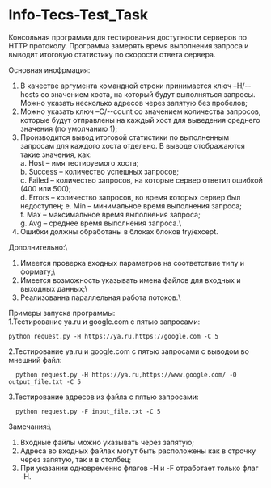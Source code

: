 # Info-Tecs-Test_Task
Консольная программа для тестирования доступности серверов по HTTP
протоколу. Программа замерять время выполнения запроса и выводит итоговую
статистику по скорости ответа сервера.

Основная инофрмация:
1. В качестве аргумента командной строки принимается ключ –H/--hosts со значением
хоста, на который будут выполняться запросы. Можно указать несколько адресов через
запятую без пробелов;
2. Можно указать ключ –C/--count со значением количества запросов, которые
будут отправлены на каждый хост для выведения среднего значения (по умолчанию 1);
3. Производится вывод итоговой статистики по выполненным запросам для каждого хоста отдельно.
В выводе отображаются такие значения, как:\
  a. Host – имя тестируемого хоста;\
  b. Success – количество успешных запросов;\
  c. Failed – количество запросов, на которые сервер ответил ошибкой (400 или 500);\
  d. Errors – количество запросов, во время которых сервер был недоступен;
  e. Min – минимальное время выполнения запроса;\
  f. Max – максимальное время выполнения запроса;\
  g. Avg – среднее время выполнения запроса.\
4. Ошибки должны обработаны в блоках блоков try/except.

Дополнительно:\
1. Имеется проверка входных параметров на соответствие типу и формату;\
2. Имеется возможность указывать имена файлов для входных и выходных данных;\
3. Реализованна параллельная работа потоков.\

Примеры запуска программы:\
1.Тестирование ya.ru и google.com с пятью запросами:
```
python request.py -H https://ya.ru,https://google.com -C 5
```
2.Тестирование ya.ru и google.com с пятью запросами с выводом во мнешний файл:
```
  python request.py -H https://ya.ru,https://www.google.com/ -O output_file.txt -C 5
```
3.Тестирование адресов из файла с пятью запросами:
```
  python request.py -F input_file.txt -C 5
```

Замечания:\
1. Входные файлы можно указывать через запятую;
2. Адреса во входных файлах могут быть расположены как в строчку через запятую,
так и в столбец;
3. При указании одновременно флагов -H и -F отработает только флаг -H.
